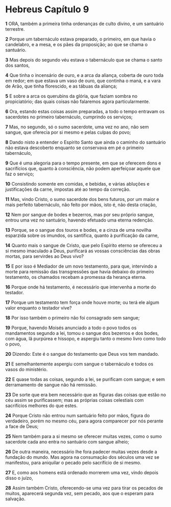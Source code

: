 # Hebreus Capítulo 9

**1** 	ORA, também a primeira tinha ordenanças de culto divino, e um santuário terrestre.

**2** 	Porque um tabernáculo estava preparado, o primeiro, em que havia o candelabro, e a mesa, e os pães da proposição; ao que se chama o santuário.

**3** 	Mas depois do segundo véu estava o tabernáculo que se chama o santo dos santos,

**4** 	Que tinha o incensário de ouro, e a arca da aliança, coberta de ouro toda em redor; em que estava um vaso de ouro, que continha o maná, e a vara de Arão, que tinha florescido, e as tábuas da aliança;

**5** 	E sobre a arca os querubins da glória, que faziam sombra no propiciatório; das quais coisas não falaremos agora particularmente.

**6** 	Ora, estando estas coisas assim preparadas, a todo o tempo entravam os sacerdotes no primeiro tabernáculo, cumprindo os serviços;

**7** 	Mas, no segundo, só o sumo sacerdote, uma vez no ano, não sem sangue, que oferecia por si mesmo e pelas culpas do povo;

**8** 	Dando nisto a entender o Espírito Santo que ainda o caminho do santuário não estava descoberto enquanto se conservava em pé o primeiro tabernáculo,

**9** 	Que é uma alegoria para o tempo presente, em que se oferecem dons e sacrifícios que, quanto à consciência, não podem aperfeiçoar aquele que faz o serviço;

**10** 	Consistindo somente em comidas, e bebidas, e várias abluções e justificações da carne, impostas até ao tempo da correção.

**11** 	Mas, vindo Cristo, o sumo sacerdote dos bens futuros, por um maior e mais perfeito tabernáculo, não feito por mãos, isto é, não desta criação,

**12** 	Nem por sangue de bodes e bezerros, mas por seu próprio sangue, entrou uma vez no santuário, havendo efetuado uma eterna redenção.

**13** 	Porque, se o sangue dos touros e bodes, e a cinza de uma novilha esparzida sobre os imundos, os santifica, quanto à purificação da carne,

**14** 	Quanto mais o sangue de Cristo, que pelo Espírito eterno se ofereceu a si mesmo imaculado a Deus, purificará as vossas consciências das obras mortas, para servirdes ao Deus vivo?

**15** 	E por isso é Mediador de um novo testamento, para que, intervindo a morte para remissão das transgressões que havia debaixo do primeiro testamento, os chamados recebam a promessa da herança eterna.

**16** 	Porque onde há testamento, é necessário que intervenha a morte do testador.

**17** 	Porque um testamento tem força onde houve morte; ou terá ele algum valor enquanto o testador vive?

**18** 	Por isso também o primeiro não foi consagrado sem sangue;

**19** 	Porque, havendo Moisés anunciado a todo o povo todos os mandamentos segundo a lei, tomou o sangue dos bezerros e dos bodes, com água, lã purpúrea e hissopo, e aspergiu tanto o mesmo livro como todo o povo,

**20** 	Dizendo: Este é o sangue do testamento que Deus vos tem mandado.

**21** 	E semelhantemente aspergiu com sangue o tabernáculo e todos os vasos do ministério.

**22** 	E quase todas as coisas, segundo a lei, se purificam com sangue; e sem derramamento de sangue não há remissão.

**23** 	De sorte que era bem necessário que as figuras das coisas que estão no céu assim se purificassem; mas as próprias coisas celestiais com sacrifícios melhores do que estes.

**24** 	Porque Cristo não entrou num santuário feito por mãos, figura do verdadeiro, porém no mesmo céu, para agora comparecer por nós perante a face de Deus;

**25** 	Nem também para a si mesmo se oferecer muitas vezes, como o sumo sacerdote cada ano entra no santuário com sangue alheio;

**26** 	De outra maneira, necessário lhe fora padecer muitas vezes desde a fundação do mundo. Mas agora na consumação dos séculos uma vez se manifestou, para aniquilar o pecado pelo sacrifício de si mesmo.

**27** 	E, como aos homens está ordenado morrerem uma vez, vindo depois disso o juízo,

**28** 	Assim também Cristo, oferecendo-se uma vez para tirar os pecados de muitos, aparecerá segunda vez, sem pecado, aos que o esperam para salvação.

